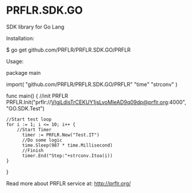 # PRFLR.SDK.GO
SDK library for Go Lang

Installation:

$ go get github.com/PRFLR/PRFLR.SDK.GO/PRFLR

Usage:

package main

import(
	"github.com/PRFLR/PRFLR.SDK.GO/PRFLR"
	"time"
	"strconv"
)

func main() {
	//init PRFLR
	PRFLR.Init("prflr://VlgjLdisTrCEKUY1jsLvoMleAD9q09dp@prflr.org:4000", "GO.SDK.Test")

	//Start test loop
	for i := 1; i <= 10; i++ {
	    //Start Timer
		  timer := PRFLR.New("Test.IT")
		  //Do some logic
		  time.Sleep(987 * time.Millisecond)
		  //Finish
		  timer.End("Step:"+strconv.Itoa(i))
	}
}
	
Read more about PRFLR service at: http://prflr.org/
